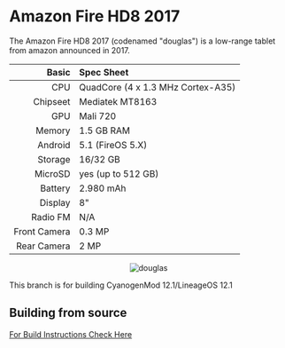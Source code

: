 # Amazon Fire HD8 2017

The Amazon Fire HD8 2017 (codenamed "douglas") is a low-range tablet from amazon announced in 2017.

Basic   | Spec Sheet
-------:|:--------------------------------------------------
CPU     | QuadCore (4 x 1.3 MHz Cortex-A35)
Chipseet| Mediatek MT8163
GPU     | Mali 720
Memory  | 1.5 GB RAM
Android | 5.1 (FireOS 5.X)
Storage | 16/32 GB
MicroSD | yes (up to 512 GB)
Battery | 2.980 mAh
Display | 8"
Radio FM| N/A
Front Camera  | 0.3 MP
Rear Camera  | 2 MP

<p align="center">
  <img src="https://media.wired.com/photos/5a2b2d4ea850e23a4736f3be/master/w_582,c_limit/amazonfire-TA.jpg" alt="douglas"/>
</p>

This branch is for building CyanogenMod 12.1/LineageOS 12.1

## Building from source
[For Build Instructions Check Here](https://github.com/douglas-development/android_vendor_amazon_douglas/blob/cm-12.1/BUILDING.md)

